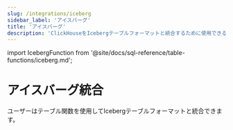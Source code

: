 ```yaml
---
slug: /integrations/iceberg
sidebar_label: 'アイスバーグ'
title: 'アイスバーグ'
description: 'ClickHouseをIcebergテーブルフォーマットと統合するために使用できるIcebergFunctionについてのページ'
---
```


import IcebergFunction from '@site/docs/sql-reference/table-functions/iceberg.md';


# アイスバーグ統合

ユーザーはテーブル関数を使用してIcebergテーブルフォーマットと統合できます。 

<IcebergFunction/>
